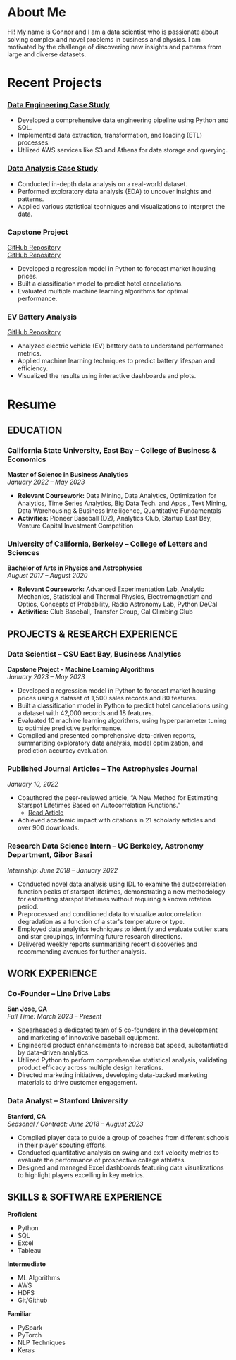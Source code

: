 # About Me
  Hi! My name is Connor and I am a data scientist who is passionate about solving complex and novel problems in business and physics. I am motivated by the challenge of discovering new insights and patterns from large and diverse datasets.


# Recent Projects

### [Data Engineering Case Study](https://github.com/ConnorMcWard/Data-Engineering-Case-Study)
- Developed a comprehensive data engineering pipeline using Python and SQL.
- Implemented data extraction, transformation, and loading (ETL) processes.
- Utilized AWS services like S3 and Athena for data storage and querying.

### [Data Analysis Case Study](https://github.com/ConnorMcWard/Data-Analysis-Case-Study) 
- Conducted in-depth data analysis on a real-world dataset.
- Performed exploratory data analysis (EDA) to uncover insights and patterns.
- Applied various statistical techniques and visualizations to interpret the data.

### Capstone Project
<a href="https://github.com/ConnorMcWard/Data-Engineering-Case-Study" target="_blank">GitHub Repository</a>  
[GitHub Repository](https://github.com/ConnorMcWard/Capstone-Project)  
- Developed a regression model in Python to forecast market housing prices.
- Built a classification model to predict hotel cancellations.
- Evaluated multiple machine learning algorithms for optimal performance.

### EV Battery Analysis
[GitHub Repository](https://github.com/ConnorMcWard/EV-Battery)  
- Analyzed electric vehicle (EV) battery data to understand performance metrics.
- Applied machine learning techniques to predict battery lifespan and efficiency.
- Visualized the results using interactive dashboards and plots.




# Resume
## EDUCATION

### California State University, East Bay – College of Business & Economics
**Master of Science in Business Analytics**  
*January 2022 – May 2023*  
- **Relevant Coursework:** Data Mining, Data Analytics, Optimization for Analytics, Time Series Analytics, Big Data Tech. and Apps., Text Mining, Data Warehousing & Business Intelligence, Quantitative Fundamentals
- **Activities:** Pioneer Baseball (D2), Analytics Club, Startup East Bay, Venture Capital Investment Competition

### University of California, Berkeley – College of Letters and Sciences
**Bachelor of Arts in Physics and Astrophysics**  
*August 2017 – August 2020*  
- **Relevant Coursework:** Advanced Experimentation Lab, Analytic Mechanics, Statistical and Thermal Physics, Electromagnetism and Optics, Concepts of Probability, Radio Astronomy Lab, Python DeCal
- **Activities:** Club Baseball, Transfer Group, Cal Climbing Club

## PROJECTS & RESEARCH EXPERIENCE

### Data Scientist – CSU East Bay, Business Analytics
**Capstone Project - Machine Learning Algorithms**  
*January 2023 – May 2023*  
- Developed a regression model in Python to forecast market housing prices using a dataset of 1,500 sales records and 80 features.
- Built a classification model in Python to predict hotel cancellations using a dataset with 42,000 records and 18 features.
- Evaluated 10 machine learning algorithms, using hyperparameter tuning to optimize predictive performance.
- Compiled and presented comprehensive data-driven reports, summarizing exploratory data analysis, model optimization, and prediction accuracy evaluation.

### Published Journal Articles – The Astrophysics Journal
*January 10, 2022*  
- Coauthored the peer-reviewed article, “A New Method for Estimating Starspot Lifetimes Based on Autocorrelation Functions.”
  - [Read Article](https://iopscience.iop.org/article/10.3847/1538-4357/ac3420/pdf)
- Achieved academic impact with citations in 21 scholarly articles and over 900 downloads.

### Research Data Science Intern – UC Berkeley, Astronomy Department, Gibor Basri
*Internship: June 2018 – January 2022*  
- Conducted novel data analysis using IDL to examine the autocorrelation function peaks of starspot lifetimes, demonstrating a new methodology for estimating starspot lifetimes without requiring a known rotation period.
- Preprocessed and conditioned data to visualize autocorrelation degradation as a function of a star's temperature or type.
- Employed data analytics techniques to identify and evaluate outlier stars and star groupings, informing future research directions.
- Delivered weekly reports summarizing recent discoveries and recommending avenues for further analysis.

## WORK EXPERIENCE

### Co-Founder – Line Drive Labs
**San Jose, CA**  
*Full Time: March 2023 – Present*  
- Spearheaded a dedicated team of 5 co-founders in the development and marketing of innovative baseball equipment.
- Engineered product enhancements to increase bat speed, substantiated by data-driven analytics.
- Utilized Python to perform comprehensive statistical analysis, validating product efficacy across multiple design iterations.
- Directed marketing initiatives, developing data-backed marketing materials to drive customer engagement.

### Data Analyst – Stanford University
**Stanford, CA**  
*Seasonal / Contract: June 2018 – August 2023*  
- Compiled player data to guide a group of coaches from different schools in their player scouting efforts.
- Conducted quantitative analysis on swing and exit velocity metrics to evaluate the performance of prospective college athletes.
- Designed and managed Excel dashboards featuring data visualizations to highlight players excelling in key metrics.

## SKILLS & SOFTWARE EXPERIENCE

**Proficient**
- Python
- SQL
- Excel
- Tableau

**Intermediate**
- ML Algorithms
- AWS
- HDFS
- Git/Github

**Familiar**
- PySpark
- PyTorch
- NLP Techniques
- Keras

